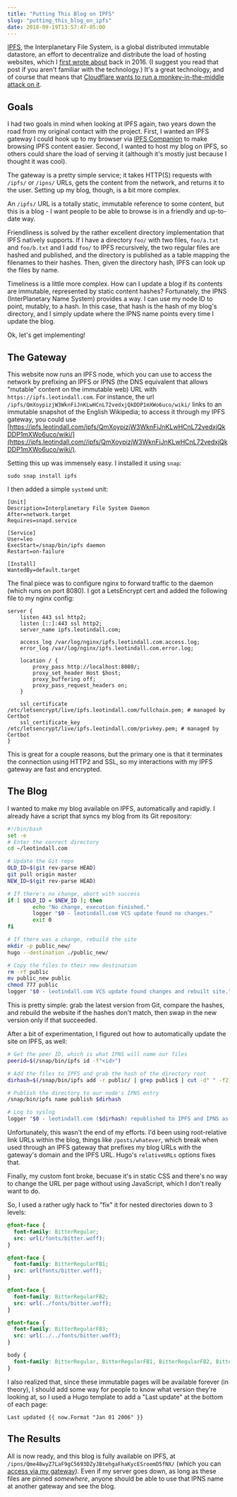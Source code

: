 ```yaml
---
title: "Putting This Blog on IPFS"
slug: "putting_this_blog_on_ipfs"
date: 2018-09-19T13:57:47-05:00
---
```


[IPFS](https://ipfs.io/), the Interplanetary File System, is a global distributed immutable
datastore, an effort to decentralize and distribute the load of hosting websites, which
I [first wrote about](/post/ipfs-the-interplanetary-file-system/) back in 2016. (I suggest
you read that post if you aren't familiar with the technology.) It's a great technology,
and of course that means that
[Cloudflare wants to run a monkey-in-the-middle attack on it](https://blog.cloudflare.com/distributed-web-gateway/).

## Goals

I had two goals in mind when looking at IPFS again, two years down the road from my original
contact with the project. First, I wanted an IPFS gateway I could hook up to my browser
via [IPFS Companion](https://github.com/ipfs-shipyard/ipfs-companion) to make browsing
IPFS content easier. Second, I wanted to host my blog on IPFS, so others could share
the load of serving it (although it's mostly just because I thought it was cool).

The gateway is a pretty simple service; it takes HTTP(S) requests with `/ipfs/` or `/ipns/`
URLs, gets the content from the network, and returns it to the user. Setting up my blog,
though, is a bit more complex.

An `/ipfs/` URL is a totally static, immutable reference to some content, but this is
a blog - I want people to be able to browse is in a friendly and up-to-date way.

Friendliness is solved by the rather excellent directory implementation that IPFS natively
supports. If I have a directory `foo/` with two files, `foo/a.txt` and `foo/b.txt` and I
add `foo/` to IPFS recursively, the two regular files are hashed and published, and the
directory is published as a table mapping the filenames to their hashes. Then, given the
directory hash, IPFS can look up the files by name.

Timeliness is a little more complex. How can I update a blog if its contents are immutable,
represented by static content hashes? Fortunately, the IPNS (InterPlanetary Name System)
provides a way. I can use my node ID to point, mutably, to a hash. In this case, that hash
is the hash of my blog's directory, and I simply update where the IPNS name points every
time I update the blog.

Ok, let's get implementing!

## The Gateway

This website now runs an IPFS node, which you can use to access the network by prefixing
an IPFS or IPNS (the DNS equivalent that allows "mutable" content on the immutable web)
URL with `https://ipfs.leotindall.com`. For instance, the url `/ipfs/QmXoypizjW3WknFiJnKLwHCnL72vedxjQkDDP1mXWo6uco/wiki/`
links to an immutable snapshot of the English Wikipedia; to access it through my IPFS
gateway, you could use [https://ipfs.leotindall.com/ipfs/QmXoypizjW3WknFiJnKLwHCnL72vedxjQkDDP1mXWo6uco/wiki/](https://ipfs.leotindall.com//ipfs/QmXoypizjW3WknFiJnKLwHCnL72vedxjQkDDP1mXWo6uco/wiki/).

Setting this up was immensely easy. I installed it using `snap`:

```
sudo snap install ipfs
```

I then added a simple `systemd` unit:

```
[Unit]
Description=Interplanetary File System Daemon
After=network.target
Requires=snapd.service

[Service]
User=leo
ExecStart=/snap/bin/ipfs daemon
Restart=on-failure

[Install]
WantedBy=default.target
```

The final piece was to configure nginx to forward traffic to the daemon (which runs on
port 8080). I got a LetsEncrypt cert and added the following file to my nginx config:

```nginx
server {
    listen 443 ssl http2;
    listen [::]:443 ssl http2;
    server_name ipfs.leotindall.com;

    access_log /var/log/nginx/ipfs.leotindall.com.access.log;
    error_log /var/log/nginx/ipfs.leotindall.com.error.log;

    location / {
        proxy_pass http://localhost:8080/;
        proxy_set_header Host $host;
        proxy_buffering off;
        proxy_pass_request_headers on;
    }

    ssl_certificate /etc/letsencrypt/live/ipfs.leotindall.com/fullchain.pem; # managed by Certbot
    ssl_certificate_key /etc/letsencrypt/live/ipfs.leotindall.com/privkey.pem; # managed by Certbot
}
```

This is great for a couple reasons, but the primary one is that it terminates the connection
using HTTP2 and SSL, so my interactions with my IPFS gateway are fast and encrypted.

## The Blog

I wanted to make my blog available on IPFS, automatically and rapidly. I already have a
script that syncs my blog from its Git repository:

```bash
#!/bin/bash
set -e
# Enter the correct directory
cd ~/leotindall.com

# Update the Git repo
OLD_ID=$(git rev-parse HEAD)
git pull origin master
NEW_ID=$(git rev-parse HEAD)

# If there's no change, abort with success
if [ $OLD_ID = $NEW_ID ]; then
        echo "No change, execution finished."
        logger "$0 - leotindall.com VCS update found no changes."
        exit 0
fi

# If there was a change, rebuild the site
mkdir -p public_new/
hugo --destination ./public_new/

# Copy the files to their new destination
rm -rf public
mv public_new public
chmod 777 public
logger "$0 - leotindall.com VCS update found changes and rebuilt site."
```

This is pretty simple: grab the latest version from Git, compare the hashes, and rebuild
the website if the hashes don't match, then swap in the new version only if that
succeeded.

After a bit of experimentation, I figured out how to automatically update the site on
IPFS, as well:

```bash
# Get the peer ID, which is what IPNS will name our files
peerid=$(/snap/bin/ipfs id -f"<id>")

# Add the files to IPFS and grab the hash of the directory root
dirhash=$(/snap/bin/ipfs add -r public/ | grep public$ | cut -d" " -f2)

# Publish the directory to our node's IPNS entry
/snap/bin/ipfs name publish $dirhash

# Log to syslog
logger "$0 - leotindall.com ($dirhash) republished to IPFS and IPNS as ($peerid)"
```

Unfortunately, this wasn't the end of my efforts. I'd been using root-relative link URLs
within the blog, things like `/posts/whatever`, which break when used through an IPFS
gateway that prefixes my blog URLs with the gateway's domain and the IPFS URL. Hugo's
`relativeURLs` options fixes that.

Finally, my custom font broke, becuase it's in static CSS and there's no way to change the
URL per page without using JavaScript, which I don't really want to do.

So, I used a rather ugly hack to "fix" it for nested directories down to 3 levels:

```css
@font-face {
  font-family: BitterRegular;
  src: url(/fonts/bitter.woff);
}

@font-face {
  font-family: BitterRegularFB1;
  src: url(fonts/bitter.woff);
}

@font-face {
  font-family: BitterRegularFB2;
  src: url(../fonts/bitter.woff);
}

@font-face {
  font-family: BitterRegularFB3;
  src: url(../../fonts/bitter.woff);
}

body {
  font-family: BitterRegular, BitterRegularFB1, BitterRegularFB2, BitterRegularFB3, serif, 'Apple Color Emoji', 'Segoe UI Emoji', 'Segoe UI Symbol', 'Symbola';
}
```

I also realized that, since these immutable pages will be available forever (in theory),
I should add some way for people to know what version they're looking at, so I used
a Hugo template to add a "Last update" at the bottom of each page:

```
Last updated {{ now.Format "Jan 01 2006" }}
```

## The Results

All is now ready, and this blog is fully available on IPFS, at `/ipns/Qme48wyZ7LaF9gC5693DZyJBtehgaFhaKycESroemD5fNX/` (which you can [access via my gateway](https://ipfs.leotindall.com/ipns/Qme48wyZ7LaF9gC5693DZyJBtehgaFhaKycESroemD5fNX/)). Even if my server goes down, as long as these files are pinned _somewhere_, 
anyone should be able to use that IPNS name at another gateway and see the blog.

